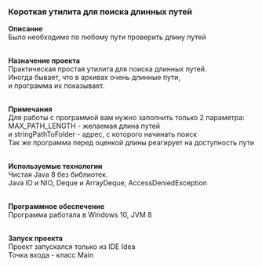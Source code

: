 <h3>Короткая утилита для поиска длинных путей</h3>

<b> Описание </b><br>
Было необходимо по любому пути проверить длину путей <br><br>

<b> Назначение проекта </b><br>
Практическая простая утилита для поиска длинных путей. <br>
Иногда бывает, что в архивах очень длинные пути, <br>
и программа их показывает. 
<br><br>

<b> Примечания </b><br>
Для работы с программой вам нужно заполнить только 2 параметра: <br>
MAX_PATH_LENGTH - желаемая длина путей <br>
и stringPathToFolder  - адрес, с которого начинать поиск <br>
Так же программа перед оценкой длины реагирует на доступность пути <br><br>

<b> Используемые технологии </b><br>
Чистая Java 8 без библиотек. <br>
Java IO и NIO,  Deque и ArrayDeque,  AccessDeniedException <br><br>

<b> Программное обеспечение </b><br>
Программа работала в Windows 10, JVM 8 <br><br>

<b> Запуск проекта </b><br>
Проект запускался только из IDE Idea <br>
Точка входа - класс Main